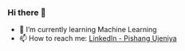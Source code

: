 ### Hi there 👋

- 🌱 I’m currently learning Machine Learning
- 📫 How to reach me: [LinkedIn - Pishang Ujeniya](https://www.linkedin.com/in/pishangujeniya/)

<!--
**pishangujeniya/pishangujeniya** is a ✨ _special_ ✨ repository because its `README.md` (this file) appears on your GitHub profile.

Here are some ideas to get you started:

- 🔭 I’m currently working on ...
- 🌱 I’m currently learning Machine Learning
- 👯 I’m looking to collaborate on ...
- 🤔 I’m looking for help with ...
- 💬 Ask me about ...
- 📫 How to reach me: ...
- 😄 Pronouns: ...
- ⚡ Fun fact: ...
-->
